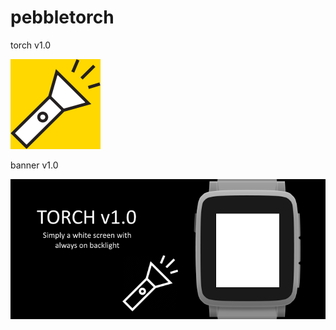 # pebbletorch
torch v1.0

![pebbletorch.png](/assets/icon-144.png)

banner v1.0

![pebbletorchbanner.png](/assets/banner.png)
